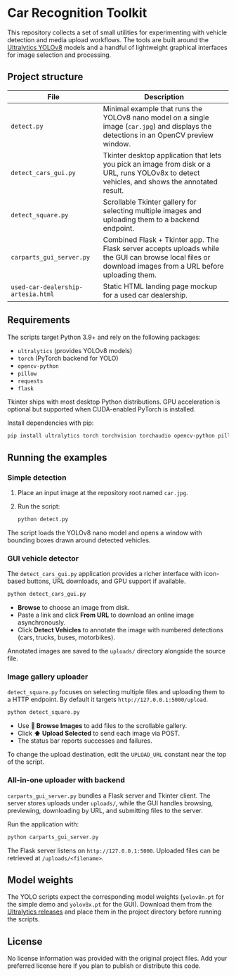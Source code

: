 # Car Recognition Toolkit

This repository collects a set of small utilities for experimenting with vehicle detection and media upload workflows. The tools are built around the [Ultralytics YOLOv8](https://docs.ultralytics.com/) models and a handful of lightweight graphical interfaces for image selection and processing.

## Project structure

| File | Description |
| --- | --- |
| `detect.py` | Minimal example that runs the YOLOv8 nano model on a single image (`car.jpg`) and displays the detections in an OpenCV preview window. |
| `detect_cars_gui.py` | Tkinter desktop application that lets you pick an image from disk or a URL, runs YOLOv8x to detect vehicles, and shows the annotated result. |
| `detect_square.py` | Scrollable Tkinter gallery for selecting multiple images and uploading them to a backend endpoint. |
| `carparts_gui_server.py` | Combined Flask + Tkinter app. The Flask server accepts uploads while the GUI can browse local files or download images from a URL before uploading them. |
| `used-car-dealership-artesia.html` | Static HTML landing page mockup for a used car dealership. |

## Requirements

The scripts target Python 3.9+ and rely on the following packages:

- `ultralytics` (provides YOLOv8 models)
- `torch` (PyTorch backend for YOLO)
- `opencv-python`
- `pillow`
- `requests`
- `flask`

Tkinter ships with most desktop Python distributions. GPU acceleration is optional but supported when CUDA-enabled PyTorch is installed.

Install dependencies with pip:

```bash
pip install ultralytics torch torchvision torchaudio opencv-python pillow requests flask
```

## Running the examples

### Simple detection

1. Place an input image at the repository root named `car.jpg`.
2. Run the script:

    ```bash
    python detect.py
    ```

The script loads the YOLOv8 nano model and opens a window with bounding boxes drawn around detected vehicles.

### GUI vehicle detector

The `detect_cars_gui.py` application provides a richer interface with icon-based buttons, URL downloads, and GPU support if available.

```bash
python detect_cars_gui.py
```

- **Browse** to choose an image from disk.
- Paste a link and click **From URL** to download an online image asynchronously.
- Click **Detect Vehicles** to annotate the image with numbered detections (cars, trucks, buses, motorbikes).

Annotated images are saved to the `uploads/` directory alongside the source file.

### Image gallery uploader

`detect_square.py` focuses on selecting multiple files and uploading them to a HTTP endpoint. By default it targets `http://127.0.0.1:5000/upload`.

```bash
python detect_square.py
```

- Use **📂 Browse Images** to add files to the scrollable gallery.
- Click **⬆️ Upload Selected** to send each image via POST.
- The status bar reports successes and failures.

To change the upload destination, edit the `UPLOAD_URL` constant near the top of the script.

### All-in-one uploader with backend

`carparts_gui_server.py` bundles a Flask server and Tkinter client. The server stores uploads under `uploads/`, while the GUI handles browsing, previewing, downloading by URL, and submitting files to the server.

Run the application with:

```bash
python carparts_gui_server.py
```

The Flask server listens on `http://127.0.0.1:5000`. Uploaded files can be retrieved at `/uploads/<filename>`.

## Model weights

The YOLO scripts expect the corresponding model weights (`yolov8n.pt` for the simple demo and `yolov8x.pt` for the GUI). Download them from the [Ultralytics releases](https://github.com/ultralytics/assets/releases) and place them in the project directory before running the scripts.

## License

No license information was provided with the original project files. Add your preferred license here if you plan to publish or distribute this code.

